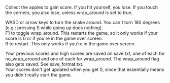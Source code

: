 Collect the apples to gain score. If you hit yourself, you lose. If you touch the corners, you also lose, unless wrap_around is set to true.

WASD or arrow keys to turn the snake around. You can't turn 180 degrees (e.g.: pressing S while going up does nothing).<br>
F1 to toggle wrap_around. This restarts the game, so it only works if your score is 0 or if you're in the game over screen.<br>
R to restart. This only works if you're in the game over screen.

Your previous scores and high scores are saved on save.txt, one of each for no_wrap_around and one of each for wrap_around. The wrap_around flag also gets saved. See save_format.txt.<br>
Your scores don't get updated when you get 0, since that essentially means you didn't really start the game.